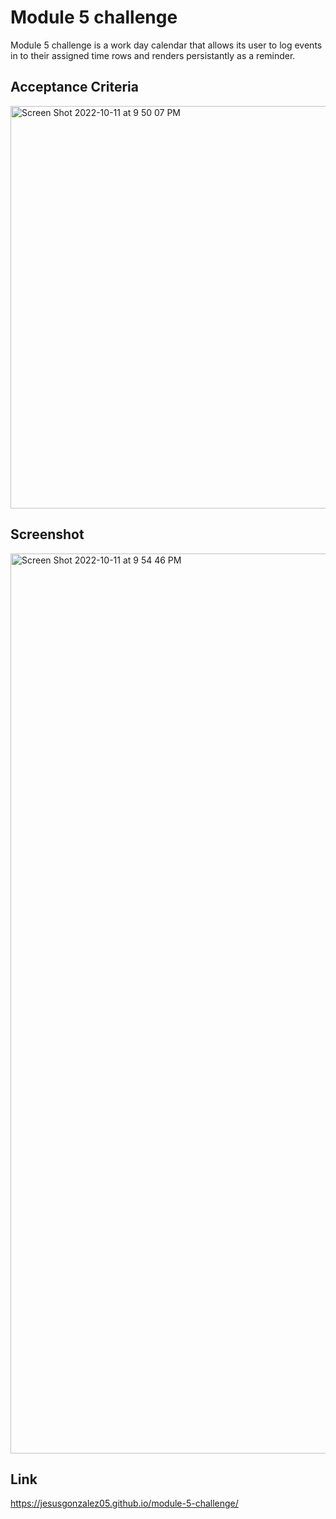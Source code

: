 # Module 5 challenge
Module 5 challenge is a work day calendar that allows its user to log events in to their assigned time rows and renders persistantly as a reminder.

## Acceptance Criteria

<img width="644" alt="Screen Shot 2022-10-11 at 9 50 07 PM" src="https://user-images.githubusercontent.com/98119774/195231171-86820321-6d68-4558-bc41-472862abd591.png">

## Screenshot

<img width="1440" alt="Screen Shot 2022-10-11 at 9 54 46 PM" src="https://user-images.githubusercontent.com/98119774/195231238-e69a4860-dead-45ae-bdb1-af990d5d54e0.png">

## Link 

https://jesusgonzalez05.github.io/module-5-challenge/

